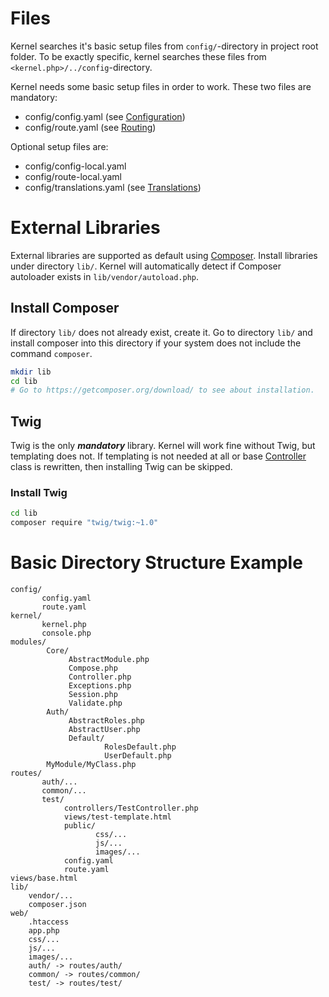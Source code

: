 ---
---


# Files 
Kernel searches it's basic setup files from `config/`-directory in project root folder. To be exactly specific, kernel searches these files from `<kernel.php>/../config`-directory.

Kernel needs some basic setup files in order to work. These two files are mandatory:

* config/config.yaml (see [Configuration](Configuration))
* config/route.yaml (see [Routing](Routing))

Optional setup files are:

* config/config-local.yaml
* config/route-local.yaml
* config/translations.yaml (see [Translations](Translations))

# External Libraries
External libraries are supported as default using [Composer](https://getcomposer.org/). Install libraries under directory `lib/`. Kernel will automatically detect if Composer autoloader exists in `lib/vendor/autoload.php`.

## Install Composer
If directory `lib/` does not already exist, create it. Go to directory `lib/` and install composer into this directory if your system does not include the command `composer`.
```sh
mkdir lib
cd lib
# Go to https://getcomposer.org/download/ to see about installation.
```

## Twig
Twig is the only ***mandatory*** library. Kernel will work fine without Twig, but templating does not. If templating is not needed at all or base [Controller](Controller) class is rewritten, then installing Twig can be skipped.

### Install Twig
```sh
cd lib
composer require "twig/twig:~1.0"
```

# Basic Directory Structure Example
```
config/
       config.yaml
       route.yaml
kernel/
       kernel.php
       console.php
modules/
        Core/
             AbstractModule.php
             Compose.php
             Controller.php
             Exceptions.php
             Session.php
             Validate.php
        Auth/
             AbstractRoles.php
             AbstractUser.php
             Default/
                     RolesDefault.php
                     UserDefault.php
        MyModule/MyClass.php
routes/
       auth/...
       common/...
       test/
            controllers/TestController.php
            views/test-template.html
            public/
                   css/...
                   js/...
                   images/...
            config.yaml
            route.yaml
views/base.html
lib/
    vendor/...
    composer.json
web/
    .htaccess
    app.php
    css/...
    js/...
    images/...
    auth/ -> routes/auth/
    common/ -> routes/common/
    test/ -> routes/test/
```
